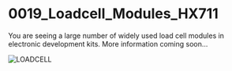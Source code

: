 # 0019_Loadcell_Modules_HX711
You are seeing a large number of widely used load cell modules in electronic development kits. More information coming soon...

![LOADCELL](https://github.com/memetteminarslan/0019_Loadcell_Modules_HX711/assets/74721347/d37055e9-2945-4b11-a21c-04e8f1c223b3)
